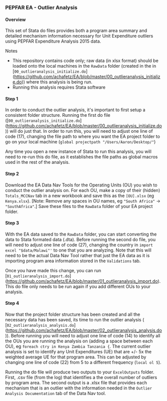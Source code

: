 ### PEPFAR EA - Outlier Analysis

#### Overview
This set of Stata do files provides both a program area summary and detailed mechanism information necessary for Unit Expenditure outliers using PEPFAR Expenditure Analysis 2015 data.

Notes
   - This repository contains code only; raw data (in xlsx format) should be loaded onto the local machines in the `RawData` folder
(created in the in [`00_outlieranalysis_initialize.do`] (https://github.com/achafetz/EA/blob/master/00_outlieranalysis_initialize.do)) where this analysis is being run. 
   - Running this analysis requires Stata software


#### Step 1
In order to conduct the outlier analysis, it's important to first setup a consistent folder structure. Running the first do file ([`00_outlieranalysis_initialize.do`] (https://github.com/achafetz/EA/blob/master/00_outlieranalysis_initialize.do)) will do just that. In order to run this, you will need to adjust one line of code (17), changing the file path to where you want the EA project folder to go on your local machine (`global projectpath "/Users/Aaron/Desktop/"`) 

Any time you open a new instance of Stata to run this analysis, you will need to re-run this do file, as it establishes the file paths as global macros used in the rest of the analysis.

#### Step 2
Download the EA Data Nav Tools for the Operating Units (OU) you wish to conduct the outlier analysis on. For each OU, make a copy of their (hidden) `Totals_MCCNav` tab in a new workbook and save this as the `[OU].xlsx` (eg `Kenya.xlsx`). [Note: Remove any spaces in OU names, eg `"South Africa"` -> `"SouthAfrica"`.] Save these files to the `RawData` folder of your EA project folder.

#### Step 3
With the EA data saved to the `RawData` folder, you can start converting the data to Stata formated data (.dta). Before running the second do file, you will need to adjust one line of code (27), changing the country in `import excel "$data/Malawi"'` to one that you are analyzing. Note that this will need to be the actual Data Nav Tool rather that just the EA data as it is importing program area information stored in the `Validations` tab. 

Once you have made this change, you can run [`01_outlieranalysis_import.do`] (https://github.com/achafetz/EA/blob/master/01_outlieranalysis_import.do). This do file only needs to be run again if you add different OUs to your analysis.

#### Step 4
Now that the project folder structure has been created and all the necessary data has been saved, its time to run the outlier analysis ( [`02_outlieranalysis_analysis.do`] (https://github.com/achafetz/EA/blob/master/02_outlieranalysis_analysis.do)). Before running you will need to adjust one line of code (14) to identify all the OUs you are running the analysis on (adding a space between each OU), eg `foreach ctry in Kenya Zambia Tanzania {`. The current outlier analysis is set to identify any Unit Expenditures (UE) that are +/- 5x the weighted average UE for that program area. This can be adjusted by changing one line of code (22) from 5 to a different frequency (`local ol 5`).

Running the do file will produce two outputs to your `ExcelOutputs` folder. First, .csv file (from the log) that identifies a the overall number of outliers by program area. The second output is a .xlsx file that provides each mechanism that is an outlier with the information needed in the `Outlier Analysis Documentation` tab of the Data Nav tool.
